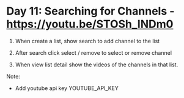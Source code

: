 # Day 11: Searching for Channels - https://youtu.be/STOSh_INDm0

1. When create a list, show search to add channel to the list

2. After search click select / remove to select or remove channel

3. When view list detail show the videos of the channels in that list.

Note: 

- Add youtube api key YOUTUBE_API_KEY